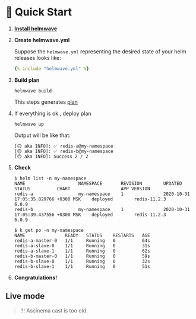 # 🔰 Quick Start

1. **[Install helmwave](../../install)** 
1. **Create helmwave.yml**

    Suppose the `helmwave.yml` representing the desired state of your helm releases looks like:

    ```yaml
    {% include "helmwave.yml" %}
    ```

1. **Build plan**

    ```shell
    helmwave build
    ```

    This steps generates [plan](../../cli/#step-2-working-with-plan)

1. If everything is ok , deploy plan

    ```shell
    helmwave up 
    ```

    Output will be like that:

    ```shell
    [🙃 aka INFO]: ✅ redis-a@my-namespace
    [🙃 aka INFO]: ✅ redis-b@my-namespace
    [🙃 aka INFO]: Success 2 / 2
    ```

1. **Check**

    ```shell
    $ helm list -n my-namespace
    NAME                    NAMESPACE       REVISION        UPDATED                                 STATUS          CHART                   APP VERSION
    redis-a                 my-namespace    1               2020-10-31 17:05:35.829766 +0300 MSK    deployed        redis-11.2.3            6.0.9      
    redis-b                 my-namespace    1               2020-10-31 17:05:39.437556 +0300 MSK    deployed        redis-11.2.3            6.0.9  

    $ k get po -n my-namespace                                                                                                                         
    NAME               READY   STATUS    RESTARTS   AGE
    redis-a-master-0   1/1     Running   0          64s
    redis-a-slave-0    1/1     Running   0          31s
    redis-a-slave-1    1/1     Running   0          62s
    redis-b-master-0   1/1     Running   0          59s
    redis-b-slave-0    1/1     Running   0          32s
    redis-b-slave-1    1/1     Running   0          51s
    ```

1. **Congratulations!**

## Live mode

> !!! Ascinema cast is too old.

<script id="asciicast-399676" src="https://asciinema.org/a/399676.js" async></script>